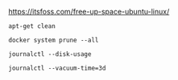 https://itsfoss.com/free-up-space-ubuntu-linux/

```apt-get clean  ```

```docker system prune --all ```

```journalctl --disk-usage ```

```journalctl --vacuum-time=3d```
